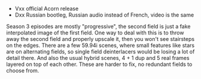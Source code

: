 * Vxx official Acorn release
* Dxx Russian bootleg, Russian audio instead of French, video is the same

Season 3 episodes are mostly "progressive", the second field is just a fake interpolated image of the first field. One way to deal with this is to throw away the second field and properly upscale it, then you won't see stairsteps on the edges. There are a few 59.94i scenes, where small features like stars are on alternating fields, so single field deinterlacers would be losing a lot of detail there. And also the usual hybrid scenes, 4 + 1 dup and 5 real frames layered on top of each other. These are harder to fix, no redundant fields to choose from.